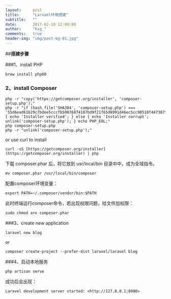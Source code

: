 ```yaml
---
layout:     post
title:      "Larvael环境搭建"
subtitle:   ""
date:       2017-02-10 12:00:00
author:     "hxg_"
comments:	true
header-img: "img/post-bg-01.jpg"
---
```

##**搭建步骤**

###1、install PHP

```
brew install php60
```

### 2、install Composer

```
php -r "copy('https://getcomposer.org/installer', 'composer-setup.php');"
php -r "if (hash_file('SHA384', 'composer-setup.php') === '55d6ead61b29c7bdee5cccfb50076874187bd9f21f65d8991d46ec5cc90518f447387fb9f76ebae1fbbacf329e583e30') { echo 'Installer verified'; } else { echo 'Installer corrupt'; unlink('composer-setup.php'); } echo PHP_EOL;"
php composer-setup.php
php -r "unlink('composer-setup.php');"

```
or use curl to install

```
curl -sS [https://getcomposer.org/installer](https://getcomposer.org/installer) | php
```

下载 composer.phar 后，将它放到 usr/local/bin 目录中中，成为全域指令。

```
mv composer.phar /usr/local/bin/composer
```

配置composer环境变量：

```
export PATH=~/.composer/vendor/bin:$PATH
```

此时终端运行composer命令，若出现权限问题，给文件加权限：

```
sudo chmod a+x composer.phar
```

###3、create new application
```
laravel new blog
```
or

```
composer create-project --prefer-dist laravel/laravel blog
```

###4、启动本地服务
```
php artisan serve
```
成功后会出现：

```
Laravel development server started: <http://127.0.0.1:8000>
```